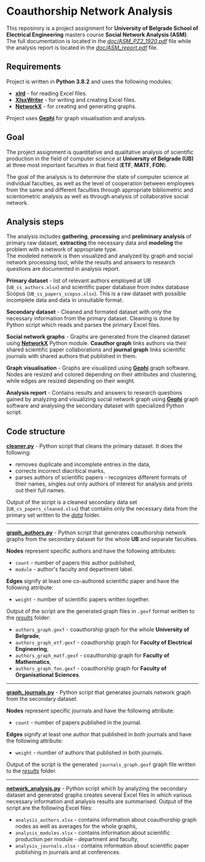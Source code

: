 # Coauthorship Network Analysis

This reposirory is a project assignment for **University of Belgrade School of Electrical Engineering** masters course **Social Network Analysis (ASM)**. The full documentation is located in the [*doc/ASM_PZ2_1920.pdf*](doc/ASM_PZ2_1920.pdf) file while the analysis report is located in the [*doc/ASM_report.pdf*](doc/ASM_report.pdf) file.

## Requirements
Project is written in **Python 3.8.2** and uses the following modules:
* [**xlrd**](https://xlrd.readthedocs.io/en/latest/) - for reading Excel files.
* [**XlsxWriter**](https://xlsxwriter.readthedocs.io/) - for writing and creating Excel files.
* [**NetworkX**](https://networkx.github.io/) - for creating and generating graphs.

Project uses [**Gephi**](https://gephi.org/) for graph visualisation and analysis.
## Goal

The project assignment is quantitative and qualitative analysis of scientific production in the field of computer science at **University of Belgrade (UB)** at three most important faculties in that field (**ETF**, **MATF**, **FON**).

The goal of the analysis is to determine the state of computer science at individual faculties, as well as the level of cooperation between employees from the same and different faculties through appropriate bibliometric and scientometric analysis as well as through analysis of collaborative social network.

## Analysis steps

The analysis includes **gathering**, **processing** and **preliminary analysis** of primary raw dataset, **extracting** the necessary data and **modeling** the problem with a network of appropriate type. <br>
The modeled network is then visualized and analyzed by graph and social network processing tool, while the results and answers to research questions are documented in analysis report.

**Primary dataset** - list of relevant authors employed at UB (`UB_cs_authors.xlsx`) and scientific paper database from index database Scopus (`UB_cs_papers_scopus.xlsx`). This is a raw dataset with possible incomplete data and data in unsuitable format.

**Secondary dataset** - Cleaned and formated dataset with only the necessary information from the primary dataset. Cleaning is done by Python script which reads and parses the primary Excel files.

**Social network graphs** - Graphs are generated from the cleaned dataset using [**NetworkX**](https://networkx.github.io/documentation/stable/) Python module. **Coauthor graph** links authors via their shared scientific paper collaborations and **journal graph** links scientific journals with shared authors that published in them.

**Graph visualisation** - Graphs are visualized using [**Gephi**](https://gephi.org/) graph software. Nodes are resized and colored depending on their attributes and clustering, while edges are resized depending on their weight.

**Analysis report** - Contains results and answers to research questions gained by analyzing and visualizing social network graph using [**Gephi**](https://gephi.org/) graph software and analysing the secondary dataset with specialized Python script.

## Code structure

[**cleaner.py**](src/cleaner.py) - Python script that cleans the primary dataset. It does the following:
* removes duplicate and incomplete entries in the data,
* corrects incorrect diacritical marks,
* parses authors of scientific papers - recognizes different formats of their names, singles out only authors of interest for analysis and prints out their full names.

Output of the script is a cleaned secondary data set (`UB_cs_papers_cleaned.xlsx`) that contains only the necessary data from the primary set written to the [*data*](data) folder.

---

[**graph_authors.py**](src/graph_authors.py) - Python script that generates coauthorship network graphs from the secondary dataset for the whole **UB** and separate faculties.  

**Nodes** represent specific authors and have the following attributes:
* `count` - number of papers this author published,
* `module` - author's faculty and department label.  

**Edges** signify at least one co-authored scientific paper and have the following attribute:
* `weight` - number of scientific papers written together.  

Output of the script are the generated graph files in `.gexf` format written to the [*results*](results) folder:
* `authors_graph.gexf` - coauthorship graph for the whole **University of Belgrade**,
* `authors_graph_etf.gexf` - coauthorship graph for **Faculty of Electrical Engineering**,
* `authors_graph_matf.gexf` - coauthorship graph for **Faculty of Mathematics**,
* `authors_graph_fon.gexf` - coauthorship graph for **Faculty of Organisational Sciences**.

---

[**graph_journals.py**](src/graph_journals.py) - Python script that generates journals network graph from the secondary dataset.  

**Nodes** represent specific journals and have the following attribute:
* `count` - number of papers published in the journal.
  
**Edges** signify at least one author that published in both journals and have the following attribute:
* `weight` - number of authors that published in both journals.
  
Output of the script is the generated `journals_graph.gexf` graph file written to the [*results*](results) folder.

---

[**network_analysis.py**](src/network_analysis.py) - Python script which by analyzing the secondary dataset and generated graphs creates several Excel files in which various necessary information and analysis results are summarised. Output of the script are the following Excel files:
* `analysis_authors.xlsx` - contains information about coauthorship graph nodes as well as averages for the whole graphs,
* `analysis_modules.xlsx` - contains information about scientific production per module - department and faculty,
* `analysis_journals.xlsx` - contains information about scientific paper publishing in journals and at conferences.
